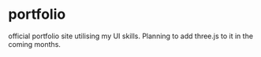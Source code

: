 # portfolio
official portfolio site utilising my UI skills. Planning to add three.js to it in the coming months. 
